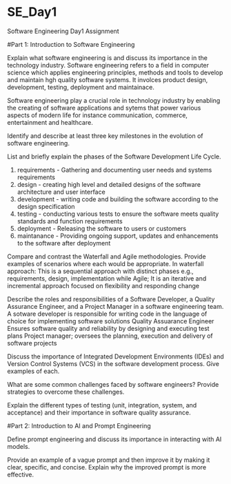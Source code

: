 # SE_Day1
Software Engineering Day1 Assignment

#Part 1: Introduction to Software Engineering

Explain what software engineering is and discuss its importance in the technology industry.
Software engineering refers to a field in computer science which applies engineering principles, methods and tools to develop and maintain hgh quality software systems. It involces product design, development, testing, deployment and maintainace.

Software engineering play a crucial role in technology industry by enabling the creating of software applications and sytems that power various aspects of modern life for instance communication, commerce, entertainment and healthcare.

Identify and describe at least three key milestones in the evolution of software engineering.


List and briefly explain the phases of the Software Development Life Cycle.
1. requirements - Gathering and documenting user needs and systems requirements
2. design - creating high level and detailed designs of the software architecture and user interface
3. development - writing code and building the software according to the design specification
4. testing - conducting various tests to ensure the software meets quality standards and function requirements
5. deployment - Releasing the software to users or customers
6. maintanance - Providing ongoing support, updates and enhancements to the software after deployment


Compare and contrast the Waterfall and Agile methodologies. Provide examples of scenarios where each would be appropriate.
In waterfall approach: This is a sequential approach with distinct phases e.g., requirements, design, implementation while Agile; It is an iterative and incremental approach focused on flexibility and responding change


Describe the roles and responsibilities of a Software Developer, a Quality Assurance Engineer, and a Project Manager in a software engineering team.
A sotware developer is responsible for writing code in the language of choice for implementing software solutions
Quality Assuarance Engineer Ensures software quality and reliability by designing and executing test plans
Project manager; oversees the planning, execution and delivery of software projects


Discuss the importance of Integrated Development Environments (IDEs) and Version Control Systems (VCS) in the software development process. Give examples of each.


What are some common challenges faced by software engineers? Provide strategies to overcome these challenges.


Explain the different types of testing (unit, integration, system, and acceptance) and their importance in software quality assurance.


#Part 2: Introduction to AI and Prompt Engineering


Define prompt engineering and discuss its importance in interacting with AI models.


Provide an example of a vague prompt and then improve it by making it clear, specific, and concise. Explain why the improved prompt is more effective.
